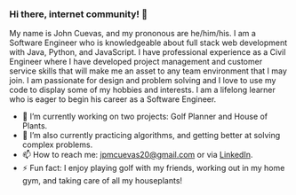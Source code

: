 ### Hi there, internet community! 👋

<!--
**jpmcuevas20/jpmcuevas20** is a ✨ _special_ ✨ repository because its `README.md` (this file) appears on your GitHub profile.
-->
My name is John Cuevas, and my prononous are he/him/his. I am a Software Engineer who is knowledgeable about full stack web development with Java, Python, and JavaScript. I have professional experience as a Civil Engineer where I have developed project management and customer service skills that will make me an asset to any team environment that I may join. I am passionate for design and problem solving and I love to use my code to display some of my hobbies and interests. I am a lifelong learner who is eager to begin his career as a Software Engineer.

- 🔭 I’m currently working on two projects: Golf Planner and House of Plants.  
- 🌱 I’m also currently practicing algorithms, and getting better at solving complex problems.
- 📫 How to reach me: jpmcuevas20@gmail.com or via [LinkedIn](https://www.linkedin.com/in/john-cuevas-115032155/).
- ⚡ Fun fact: I enjoy playing golf with my friends, working out in my home gym, and taking care of all my houseplants!

